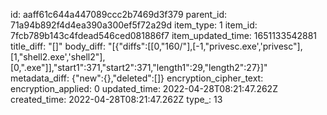 id: aaff61c644a447089ccc2b7469d3f379
parent_id: 71a94b892f4d4ea390a300ef5f72a29d
item_type: 1
item_id: 7fcb789b143c4fdead546ced081886f7
item_updated_time: 1651133542881
title_diff: "[]"
body_diff: "[{\"diffs\":[[0,\"160/\"],[-1,\"privesc.exe','privesc\"],[1,\"shell2.exe','shell2\"],[0,\".exe\"]],\"start1\":371,\"start2\":371,\"length1\":29,\"length2\":27}]"
metadata_diff: {"new":{},"deleted":[]}
encryption_cipher_text: 
encryption_applied: 0
updated_time: 2022-04-28T08:21:47.262Z
created_time: 2022-04-28T08:21:47.262Z
type_: 13